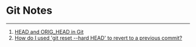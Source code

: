 # Git Notes
---

1. [HEAD and ORIG_HEAD in Git][head]
2. [How do I used 'git reset --hard HEAD' to revert to a previous commit?][reset]











[head]: http://stackoverflow.com/questions/964876/head-and-orig-head-in-git/967611#967611
[reset]: http://stackoverflow.com/questions/9529078/how-do-i-used-git-reset-hard-head-to-revert-to-a-previous-commit